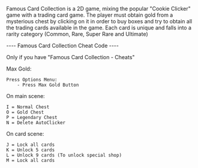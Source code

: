 Famous Card Collection is a 2D game, mixing the popular "Cookie Clicker" game with a trading card game. The player must obtain gold from a mysterious chest by clicking on it in order to buy boxes and try to obtain all the trading cards available in the game. Each card is unique and falls into a rarity category (Common, Rare, Super Rare and Ultimate)

---- Famous Card Collection Cheat Code ----

Only if you have "Famous Card Collection - Cheats"

Max Gold:

	Press Options Menu:
		- Press Max Gold Button

On main scene:
	
	I = Normal Chest
	O = Gold Chest
	P = Legendary Chest
	N = Delete AutoClicker

On card scene:

	J = Lock all cards
	K = Unlock 5 cards
	L = Unlock 9 cards (To unlock special shop)
	M = Lock all cards
